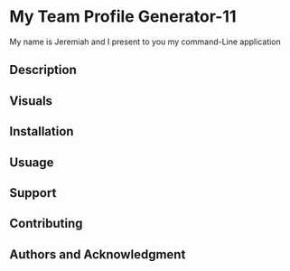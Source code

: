 # My Team Profile Generator-11
My name is Jeremiah and I present to you my command-Line application

## Description


## Visuals


## Installation


## Usuage


## Support


## Contributing


## Authors and Acknowledgment

